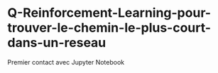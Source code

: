 # Q-Reinforcement-Learning-pour-trouver-le-chemin-le-plus-court-dans-un-reseau
Premier contact avec Jupyter Notebook
